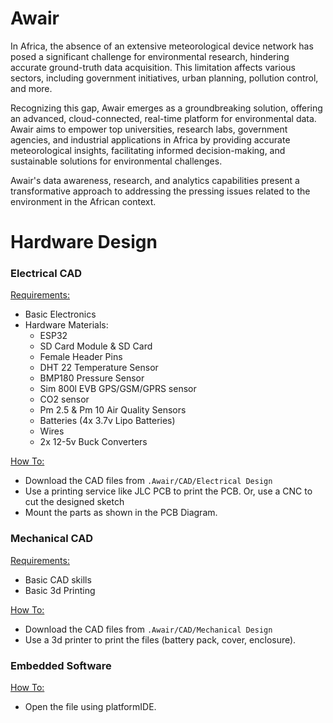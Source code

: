 # Awair

In Africa, the absence of an extensive meteorological device network has posed a significant challenge for environmental research, hindering accurate ground-truth data acquisition. This limitation affects various sectors, including government initiatives, urban planning, pollution control, and more.

Recognizing this gap, Awair emerges as a groundbreaking solution, offering an advanced, cloud-connected, real-time platform for environmental data. Awair aims to empower top universities, research labs, government agencies, and industrial applications in Africa by providing accurate meteorological insights, facilitating informed decision-making, and sustainable solutions for environmental challenges.

Awair's data awareness, research, and analytics capabilities present a transformative approach to addressing the pressing issues related to the environment in the African context.

# Hardware Design
 <h3>Electrical CAD</h3> 
 
 <ins>Requirements: </ins>
 - Basic Electronics
 - Hardware Materials:
   - ESP32
   - SD Card Module & SD Card
   - Female Header Pins
   - DHT 22 Temperature Sensor
   - BMP180 Pressure Sensor
   - Sim 800l EVB GPS/GSM/GPRS sensor
   - CO2 sensor
   - Pm 2.5 & Pm 10 Air Quality Sensors
   - Batteries (4x 3.7v Lipo Batteries)
   - Wires
   - 2x 12-5v Buck Converters
     
<ins>How To: </ins>
- Download the CAD files from ```.Awair/CAD/Electrical Design```
- Use a printing service like JLC PCB to print the PCB. Or, use a CNC to cut the designed sketch
- Mount the parts as shown in the PCB Diagram.

<h3>Mechanical CAD</h3>

<ins>Requirements: </ins>
- Basic CAD skills
- Basic 3d Printing
  
<ins>How To: </ins>
- Download the CAD files from ```.Awair/CAD/Mechanical Design```
- Use a 3d printer to print the files (battery pack, cover, enclosure).

<h3>Embedded Software</h3>

<ins>How To:</ins>
- Open the file using platformIDE.
